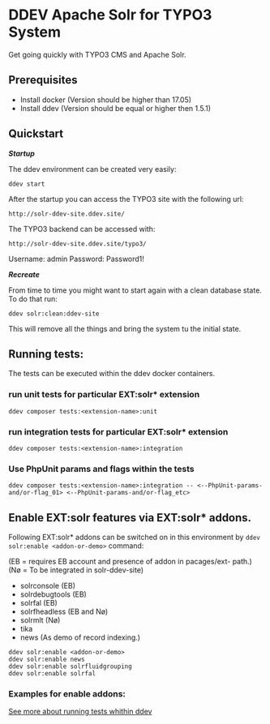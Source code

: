 # DDEV Apache Solr for TYPO3 System

Get going quickly with TYPO3 CMS and Apache Solr.

## Prerequisites

* Install docker (Version should be higher than 17.05)
* Install ddev (Version should be equal or higher then 1.5.1)

## Quickstart

***Startup***

The ddev environment can be created very easily:

```
ddev start
```

After the startup you can access the TYPO3 site with the following url:

```
http://solr-ddev-site.ddev.site/
```

The TYPO3 backend can be accessed with:

```
http://solr-ddev-site.ddev.site/typo3/
```

Username: admin
Password: Password1!

***Recreate***

From time to time you might want to start again with a clean database state. To do that run:

```
ddev solr:clean:ddev-site
```

This will remove all the things and bring the system tu the initial state.


## Running tests:

The tests can be executed within the ddev docker containers.

### run unit tests for particular EXT:solr* extension
    ddev composer tests:<extension-name>:unit

### run integration tests for particular EXT:solr* extension
    ddev composer tests:<extension-name>:integration

### Use PhpUnit params and flags within the tests

    ddev composer tests:<extension-name>:integration -- <--PhpUnit-params-and/or-flag_01> <--PhpUnit-params-and/or-flag_etc>

## Enable EXT:solr features via EXT:solr* addons.

Following EXT:solr* addons can be switched on in this environment by `ddev solr:enable <addon-or-demo>` command:

(EB = requires EB account and presence of addon in pacages/ext-<addon-name> path.)
(Nø = To be integrated in solr-ddev-site)

* solrconsole (EB)
* solrdebugtools (EB)
* solrfal (EB)
* solrfheadless (EB and Nø)
* solrmlt (Nø)
* tika
* news (As demo of record indexing.)

```
ddev solr:enable <addon-or-demo>
ddev solr:enable news
ddev solr:enable solrfluidgrouping
ddev solr:enable solrfal
```



### Examples for enable addons:



[See more about running tests whithin ddev](.ddev/commands/web/README.md)

